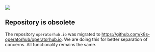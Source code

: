 ![](https://upload.wikimedia.org/wikipedia/commons/thumb/1/17/Warning.svg/156px-Warning.svg.png)

## Repository is obsolete
 The repository `operatorhub.io` was migrated to https://github.com/k8s-operatorhub/operatorhub.io. We are doing this for better separation of concerns. All functionality remains the same.
